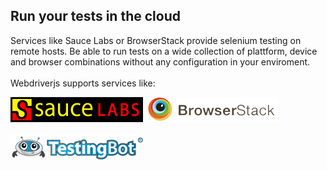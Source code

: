 Run your tests in the cloud
---------------------------

Services like Sauce Labs or BrowserStack provide selenium testing on remote hosts.
Be able to run tests on a wide collection of plattform, device and browser combinations
without any configuration in your enviroment.<br>
<br>
Webdriverjs supports services like:

[![Sauce Labs][2]][1]
[![BrowserStack][4]][3]
<br><br>
[![BrowserStack][6]][5]

[1]: https://saucelabs.com/ (Sauce Labs)
[2]: /images/sauce-labs-logo.png
[3]: http://www.browserstack.com/ (BrowserStack)
[4]: /images/browserstack-logo.png
[5]: http://www.testingbot.com/ (TestingBot)
[6]: /images/testingbot-logo.png